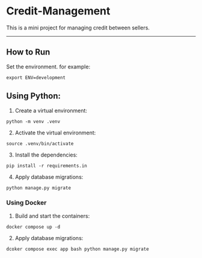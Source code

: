 # Credit-Management
This is a mini project for managing credit between sellers.

---

## How to Run

Set the environment. for example:
```
export ENV=development
```

## Using Python:
1. Create a virtual environment:
```
python -m venv .venv
```

2. Activate the virtual environment:
```
source .venv/bin/activate
```

3. Install the dependencies:
```
pip install -r requirements.in
```

4. Apply database migrations:
```
python manage.py migrate
```

### Using Docker

1. Build and start the containers:
```
docker compose up -d
```

2. Apply database migrations:
```
dcoker compose exec app bash python manage.py migrate
```



